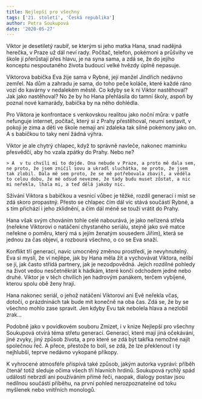 ```yaml
---
title: Nejlepší pro všechny
tags: ['21. století', 'Česká republika']
author: Petra Soukupová
date: '2020-05-27'
---
```


Viktor je desetiletý raubíř, se kterým si jeho matka Hana, snad nadějná herečka, v Praze už dál neví rady. Počítač, telefon, pokémoni a průšvihy ve škole jí přerůstají přes hlavu, je na syna sama, a zdá se, že do jejího konceptu nespoutaného života budoucí velké hvězdy úplně nepasuje.

Viktorova babička Eva žije sama v Rybné, její manžel Jindřich nedávno zemřel. Na dům a zahradu je sama, do toho peče koláče, které každé ráno vozí do kavárny v nedalekém městě. Co kdyby se k ní Viktor nastěhoval? Jak jako nastěhoval? No že by ho Hana přehlásila do tamní školy, aspoň by poznal nové kamarády, babička by na něho dohlédla.

Pro Viktora je konfrontace s venkovskou realitou jako noční můra: v patře nefunguje internet, počítač, který si z Prahy přestěhoval, neumí sestavit, v pokoji je zima a děti ve škole nemají ani zdaleka tak silné pokémony jako on. A s babičkou to taky není žádná výhra.

Viktor je ale chytrý chlapec, když to správně navleče, nakonec maminku přesvědčí, aby ho vzala zpátky do Prahy. Nebo ne?


    > A  v tu chvíli mi to dojde. Ona nebude v Praze, a proto mě dala sem, ne proto, že jsem zničil sovu a ukradl sluchátka, ne proto, že jsem tak zlobil. Dala mě sem proto, že se mě potřebovala zbavit, a věděla to celou dobu, že mě odsud nevezme, že tady budu muset zůstat, a nic mi neřekla, lhala mi, a teď dělá jakoby nic.

Sžívání Viktora s babičkou a vesnicí vůbec je těžké, rozdíl generací i míst se zdá skoro propastný. Přesto se chlapec čím dál víc stává součástí Rybné, a s tím přichází i jeho zklidnění, a čím dál méně se touží vrátit do Prahy.

Hana však svým chováním tohle celé nabourává, je jako neřízená střela (neřekne Viktorovi o natáčení chystaného seriálu, stejně jako své matce neřekne o poměru, který má s jejím ženatým sousedem Jiřím), která se jednou za čas objeví, a rozbourá všechno, o co se Eva snaží.

Konflikt tří generací, navíc umocněný změnou prostředí, je nevyhnutelný. Eva si myslí, že ví nejlépe, jak by Hana měla žít a vychovávat Viktora, nelíbí se jí, jak často střídá partnery, jak je nezodpovědná. Jejich rozdílné pohledy na život vedou nesčetněkrát k hádkám, které končí odchodem jedné nebo druhé. Viktor je v těch chvílích jen hadrovým panákem, terčem vybíjené, kterou spolu obě ženy hrají.

Hana nakonec seriál, o jehož natáčení Viktorovi ani Evě neřekla včas, dotočí, o prázdninách tak bude mít konečně na oba čas. Zdá se, že by se všechno mohlo zase spravit. Jen kdyby Evu tak nebolela hlava a nezlobil zrak…

Podobně jako v povídkovém souboru Zmizet, i v knize Nejlepší pro všechny Soukupová otvírá téma střetu generací. Generací, které mají jiná očekávání, jiné zvyky, jiný způsob života, a pro které se zdá být takřka nemožné najít společnou řeč. A přece, přestože to bolí, se zdá, že lze překlenout i ty nejhlubší, teprve nedávno vykopané příkopy.

K vyhrocené atmosféře přispívá také způsob, jakým autorka vypráví: příběh čtenář totiž sleduje očima všech tří hlavních hrdinů. Soukupová rychlý spád událostí nebrzdí ani používáním přímé řeči, naopak, dialogy postav jsou nedílnou součástí příběhu, na první pohled nerozpoznatelné od toku myšlenek nebo vnitřních monologů.

